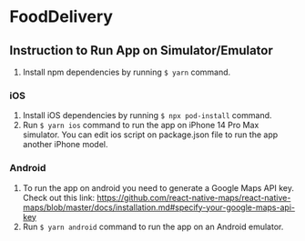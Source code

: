 # FoodDelivery

## Instruction to Run App on Simulator/Emulator

1. Install npm dependencies by running `$ yarn` command.

### iOS
1. Install iOS dependencies by running `$ npx pod-install` command.
1. Run `$ yarn ios` command to run the app on iPhone 14 Pro Max simulator. You can edit ios script on package.json file to run the app another iPhone model.

### Android
1. To run the app on android you need to generate a Google Maps API key. Check out this link: https://github.com/react-native-maps/react-native-maps/blob/master/docs/installation.md#specify-your-google-maps-api-key
1. Run `$ yarn android` command to run the app on an Android emulator.